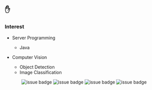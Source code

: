 ## ✋

### Interest

- Server Programming
  - Java 

- Computer Vision
  - Object Detection
  - Image Classification


<div align=center>
  
![issue badge](https://img.shields.io/badge/python-45%25-yellow?style=flat-square&logo=python&logoColor=white)
![issue badge](https://img.shields.io/badge/java-45%25-%23ea8c10?style=flat-square&logo=java&logoColor=white)
![issue badge](https://img.shields.io/badge/golang-5%25-%2300a7d0?style=flat-square&logo=go&logoColor=white)
![issue badge](https://img.shields.io/badge/c%2B%2B-5%25-%238052b7?style=flat-square&logo=visual-studio&logoColor=white)

</div>
